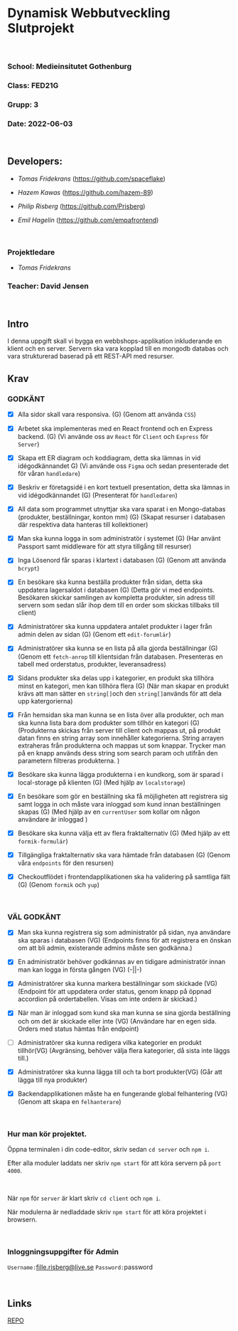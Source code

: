 # Dynamisk Webbutveckling Slutprojekt

<br>

### School: Medieinsitutet Gothenburg

### Class: FED21G

### Grupp: 3

### Date: 2022-06-03

<br>

## Developers:

- _Tomas Fridekrans_ (https://github.com/spaceflake)

- _Hazem Kawas_ (https://github.com/hazem-89)

- _Philip Risberg_ (https://github.com/Prisberg)

- _Emil Hagelin_ (https://github.com/empafrontend)

<br>

### Projektledare

- _Tomas Fridekrans_

### Teacher: David Jensen

<br>

## Intro

I denna uppgift skall vi bygga en webbshops-applikation inkluderande en klient och en server. Servern ska vara kopplad till en mongodb databas och vara strukturerad baserad på ett REST-API med resurser.

## Krav

### GODKÄNT

- [x] Alla sidor skall vara responsiva. (G)
      (Genom att använda `CSS`)

- [x] Arbetet ska implementeras med en React frontend och en Express backend. (G)
      (Vi använde oss av `React` för `Client` och `Express` för `Server`)

- [x] Skapa ett ER diagram och koddiagram, detta ska lämnas in vid idégodkännandet G)
      (Vi använde oss `Figma` och sedan presenterade det för våran `handledare`)

- [x] Beskriv er företagsidé i en kort textuell presentation, detta ska lämnas in vid idégodkännandet (G)
      (Presenterat för `handledaren`)

- [x] All data som programmet utnyttjar ska vara sparat i en Mongo-databas (produkter, beställningar, konton mm) (G)
      (Skapat resurser i databasen där respektiva data hanteras till kollektioner)

- [x] Man ska kunna logga in som administratör i systemet (G)
      (Har använt Passport samt middleware för att styra tillgång till resurser)

- [x] Inga Lösenord får sparas i klartext i databasen (G)
      (Genom att använda `bcrypt`)

- [x] En besökare ska kunna beställa produkter från sidan, detta ska uppdatera lagersaldot i databasen (G)
      (Detta gör vi med endpoints. Besökaren skickar samlingen av kompletta produkter, sin adress till servern som sedan slår ihop dem till en order som skickas tillbaks till client)

- [x] Administratörer ska kunna uppdatera antalet produkter i lager från admin delen av sidan (G)
      (Genom ett `edit-forumlär`)

- [x] Administratörer ska kunna se en lista på alla gjorda beställningar (G)
      (Genom ett `fetch-anrop` till klientsidan från databasen. Presenteras en tabell med orderstatus, produkter, leveransadress)

- [x] Sidans produkter ska delas upp i kategorier, en produkt ska tillhöra minst en kategori, men kan tillhöra flera (G)
      (När man skapar en produkt krävs att man sätter en `string[]`och den `string[]`används för att dela upp katergorierna)

- [x] Från hemsidan ska man kunna se en lista över alla produkter, och man ska kunna lista bara dom produkter som tillhör en kategori (G)
      (Produkterna skickas från server till client och mappas ut, på produkt datan finns en string array som innehåller kategorierna. String arrayen extraheras från produkterna och mappas ut som knappar. Trycker man på en knapp används dess string som search param och utifrån den parametern filtreras produkterna. )

- [x] Besökare ska kunna lägga produkterna i en kundkorg, som är sparad i local-storage på klienten (G)
      (Med hjälp av `localstorage`)

- [x] En besökare som gör en beställning ska få möjligheten att registrera sig samt logga in och måste vara inloggad som kund innan beställningen skapas (G)
      (Med hjälp av en `currentUser` som kollar om någon användare är inloggad )

- [x] Besökare ska kunna välja ett av flera fraktalternativ (G)
      (Med hjälp av ett `formik-formulär`)

- [x] Tillgängliga fraktalternativ ska vara hämtade från databasen (G)
      (Genom våra `endpoints` för den resursen)

- [x] Checkoutflödet i frontendapplikationen ska ha validering på samtliga fält (G)
      (Genom `formik` och `yup`)

<br>

### VÄL GODKÄNT

- [x] Man ska kunna registrera sig som administratör på sidan, nya användare ska sparas i databasen (VG)
      (Endpoints finns för att registrera en önskan om att bli admin, existerande admins måste sen godkänna.)

- [x] En administratör behöver godkännas av en tidigare administratör innan man kan logga in första gången (VG)
      (-||-)

- [x] Administratörer ska kunna markera beställningar som skickade (VG)
      (Endpoint för att uppdatera order status, genom knapp på öppnad accordion på ordertabellen. Visas om inte ordern är skickad.)

- [x] När man är inloggad som kund ska man kunna se sina gjorda beställning och om det är skickade eller inte (VG)
      (Användare har en egen sida. Orders med status hämtas från endpoint)

- [ ] Administratörer ska kunna redigera vilka kategorier en produkt tillhör(VG)
      (Avgränsing, behöver välja flera kategorier, då sista inte läggs till.)
- [x] Administratörer ska kunna lägga till och ta bort produkter(VG)
      (Går att lägga till nya produkter)

- [x] Backendapplikationen måste ha en fungerande global felhantering (VG)
      (Genom att skapa en `felhanterare`)

<br>

### Hur man kör projektet.

Öppna terminalen i din code-editor, skriv sedan `cd server` och `npm i`.

Efter alla moduler laddats ner skriv `npm start` för att köra servern på `port 4000`.

<br>

När `npm` för `server` är klart skriv `cd client` och `npm i`.

När modulerna är nedladdade skriv `npm start` för att köra projektet i browsern.

<br>

### Inloggningsuppgifter för Admin

`Username:`fille.risberg@live.se
`Password:`password

 <br>

## Links

[REPO](https://github.com/spaceflake/newShop)
